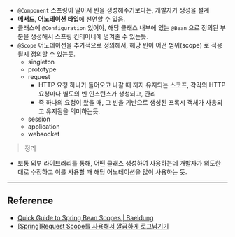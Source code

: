 - `@Component` 스프링이 알아서 빈을 생성해주기보다는, 개발자가 생성을 설계
- **메서드, 어노테이션 타입**에 선언할 수 있음.
- 클래스에 `@Configuration` 있어야, 해당 클래스 내부에 있는 `@Bean` 으로 정의된 부분을 생성해서 스프링 컨테이너에 넘겨줄 수 있는듯.
- `@Scope` 어노테이션을 추가적으로 정의해서, 해당 빈이 어떤 범위(scope) 로 적용될지 정의할 수 있는듯.
	- singleton
	- prototype
	- request
		- HTTP 요청 하나가 들어오고 나갈 때 까지 유지되는 스코프, 각각의 HTTP 요청마다 별도의 빈 인스턴스가 생성되고, 관리  
		- 즉 하나의 요청이 왔을 때, 그 빈을 기반으로 생성된 프록시 객체가 사용되고 유지됨을 의미하는듯.
	 - session
	 - application
	 - websocket

> 정리

- 보통 외부 라이브러리를 통해, 어떤 클래스 생성하여 사용하는데 개발자가 의도한 대로 수정하고 이를 사용할 때 해당 어노테이션을 많이 사용하는 듯.
---
## Reference
-  [Quick Guide to Spring Bean Scopes | Baeldung](https://www.baeldung.com/spring-bean-scopes)
- [[Spring]Request Scope를 사용해서 깔끔하게 로그남기기](https://chung-develop.tistory.com/64)